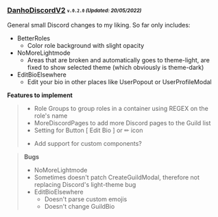 ### [DanhoDiscordV2](/dist/bd/DanhoDiscordV2.plugin.js) <sub><sup>`v.0.2.0` *(Updated: 20/05/2022)*</sup></sub>
General small Discord changes to my liking. So far only includes:
* BetterRoles
  - Color role background with slight opacity
* NoMoreLightmode
  - Areas that are broken and automatically goes to theme-light, are fixed to show selected theme (which obviously is theme-dark)
* EditBioElsewhere
  - Edit your bio in other places like UserPopout or UserProfileModal

**Features to implement**
> * Role Groups to group roles in a container using REGEX on the role's name
> * MoreDiscordPages to add more Discord pages to the Guild list
> * Setting for Button [ Edit Bio ] or ✏ icon
> - Add support for custom components?

> **Bugs**
>  * NoMoreLightmode
>   * Sometimes doesn't patch CreateGuildModal, therefore not replacing Discord's light-theme bug
> * EditBioElsewhere
>   * Doesn't parse custom emojis
>   * Doesn't change GuildBio